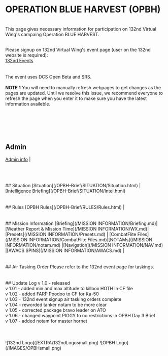 # OPERATION BLUE HARVEST (OPBH)
<br>
This page gives necessary information for participation on 132nd Virtual Wing's campaing Operation BLUE HARVEST. <br>
<br>

Please signup on 132nd Virtual Wing's event page (user on the 132nd website is required): <br>
[132nd Events](http://www.132virtualwing.org/index.php/page/events)   <br>
<br>
<br>The event uses DCS Open Beta and SRS.
<br> 
<br>
**NOTE 1** You will need to manually refresh webpages to get changes as the pages are updated. Until we resolve this issue, we recommend everyone to refresh the page when you enter it to make sure you have the latest information availeble.
<br>
<br>
<br>
<br>
<br>
<br>
## Admin
[Admin info](/OPBH-Brief/ADMIN/Admin.html) | 



<br>
<br>
<br>
## Situation
[Situation](/OPBH-Brief/SITUATION/Situation.html) | [Intelligence Briefing](/OPBH-Brief/SITUATION/Intel.html)

<br>
<br>
<br>
## Rules
[OPBH Rules](/OPBH-Brief/RULES/Rules.html) |


<br>
<br>
<br>
## Mission Information 
[Briefing](/MISSION INFORMATION/Briefing.md)|[Weather Report & Mission Time](/MISSION INFORMATION/WX.md)| [Presets](/MISSION INFORMATION/Presets.md)  | [CombatFlite Files](/MISSION INFORMATION/CombatFlite Files.md)|[NOTAMs](/MISSION INFORMATION/notam.md) |[Navigation](/MISSION INFORMATION/NAV.md) |[AWACS SPINS](/MISSION INFORMATION/AWACS.md) |



<br>
<br>
<br>
## Air Tasking Order
Please refer to the 132nd event page for taskings.


<br>
<br>
<br>
## Update Log
v 1.0 - released <br>
v 1.01 - added min and max altitude to killbox HOTH in CF file <br>
v 1.02 - added FARP Poodoo to CF for Ka-50<br>
v 1.03 - 132nd event signup air tasking orders complete<br>
v 1.04 - reworded tanker notam to be more clear<br>
v 1.05 - corrected package bravo leader on ATO<br>
v 1.06 - changed waypoint PIGGY to no restrictions in OPBH Day 3 Brief<br>
v 1.07 - added notam for master hornet<br>





<br>
<br>
<br>
![132nd Logo](/EXTRA/132ndLogosmall.png) ![OPBH Logo](/IMAGES/OPBHsmall.png) 